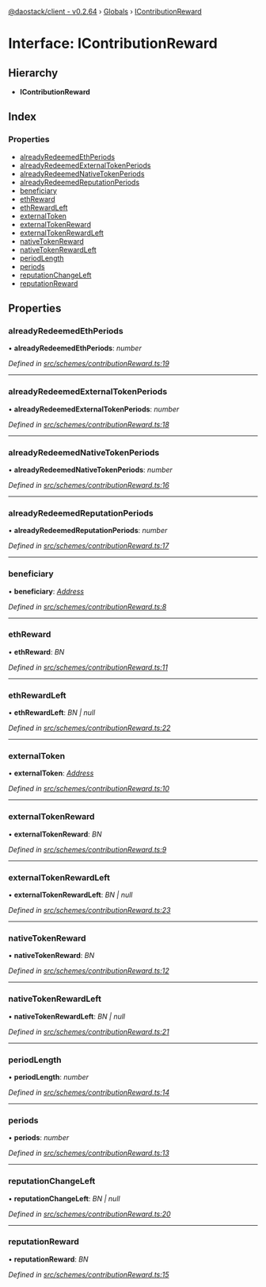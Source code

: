 [@daostack/client - v0.2.64](../README.md) › [Globals](../globals.md) › [IContributionReward](icontributionreward.md)

# Interface: IContributionReward

## Hierarchy

* **IContributionReward**

## Index

### Properties

* [alreadyRedeemedEthPeriods](icontributionreward.md#alreadyredeemedethperiods)
* [alreadyRedeemedExternalTokenPeriods](icontributionreward.md#alreadyredeemedexternaltokenperiods)
* [alreadyRedeemedNativeTokenPeriods](icontributionreward.md#alreadyredeemednativetokenperiods)
* [alreadyRedeemedReputationPeriods](icontributionreward.md#alreadyredeemedreputationperiods)
* [beneficiary](icontributionreward.md#beneficiary)
* [ethReward](icontributionreward.md#ethreward)
* [ethRewardLeft](icontributionreward.md#ethrewardleft)
* [externalToken](icontributionreward.md#externaltoken)
* [externalTokenReward](icontributionreward.md#externaltokenreward)
* [externalTokenRewardLeft](icontributionreward.md#externaltokenrewardleft)
* [nativeTokenReward](icontributionreward.md#nativetokenreward)
* [nativeTokenRewardLeft](icontributionreward.md#nativetokenrewardleft)
* [periodLength](icontributionreward.md#periodlength)
* [periods](icontributionreward.md#periods)
* [reputationChangeLeft](icontributionreward.md#reputationchangeleft)
* [reputationReward](icontributionreward.md#reputationreward)

## Properties

###  alreadyRedeemedEthPeriods

• **alreadyRedeemedEthPeriods**: *number*

*Defined in [src/schemes/contributionReward.ts:19](https://github.com/daostack/client/blob/b547acc/src/schemes/contributionReward.ts#L19)*

___

###  alreadyRedeemedExternalTokenPeriods

• **alreadyRedeemedExternalTokenPeriods**: *number*

*Defined in [src/schemes/contributionReward.ts:18](https://github.com/daostack/client/blob/b547acc/src/schemes/contributionReward.ts#L18)*

___

###  alreadyRedeemedNativeTokenPeriods

• **alreadyRedeemedNativeTokenPeriods**: *number*

*Defined in [src/schemes/contributionReward.ts:16](https://github.com/daostack/client/blob/b547acc/src/schemes/contributionReward.ts#L16)*

___

###  alreadyRedeemedReputationPeriods

• **alreadyRedeemedReputationPeriods**: *number*

*Defined in [src/schemes/contributionReward.ts:17](https://github.com/daostack/client/blob/b547acc/src/schemes/contributionReward.ts#L17)*

___

###  beneficiary

• **beneficiary**: *[Address](../globals.md#address)*

*Defined in [src/schemes/contributionReward.ts:8](https://github.com/daostack/client/blob/b547acc/src/schemes/contributionReward.ts#L8)*

___

###  ethReward

• **ethReward**: *BN*

*Defined in [src/schemes/contributionReward.ts:11](https://github.com/daostack/client/blob/b547acc/src/schemes/contributionReward.ts#L11)*

___

###  ethRewardLeft

• **ethRewardLeft**: *BN | null*

*Defined in [src/schemes/contributionReward.ts:22](https://github.com/daostack/client/blob/b547acc/src/schemes/contributionReward.ts#L22)*

___

###  externalToken

• **externalToken**: *[Address](../globals.md#address)*

*Defined in [src/schemes/contributionReward.ts:10](https://github.com/daostack/client/blob/b547acc/src/schemes/contributionReward.ts#L10)*

___

###  externalTokenReward

• **externalTokenReward**: *BN*

*Defined in [src/schemes/contributionReward.ts:9](https://github.com/daostack/client/blob/b547acc/src/schemes/contributionReward.ts#L9)*

___

###  externalTokenRewardLeft

• **externalTokenRewardLeft**: *BN | null*

*Defined in [src/schemes/contributionReward.ts:23](https://github.com/daostack/client/blob/b547acc/src/schemes/contributionReward.ts#L23)*

___

###  nativeTokenReward

• **nativeTokenReward**: *BN*

*Defined in [src/schemes/contributionReward.ts:12](https://github.com/daostack/client/blob/b547acc/src/schemes/contributionReward.ts#L12)*

___

###  nativeTokenRewardLeft

• **nativeTokenRewardLeft**: *BN | null*

*Defined in [src/schemes/contributionReward.ts:21](https://github.com/daostack/client/blob/b547acc/src/schemes/contributionReward.ts#L21)*

___

###  periodLength

• **periodLength**: *number*

*Defined in [src/schemes/contributionReward.ts:14](https://github.com/daostack/client/blob/b547acc/src/schemes/contributionReward.ts#L14)*

___

###  periods

• **periods**: *number*

*Defined in [src/schemes/contributionReward.ts:13](https://github.com/daostack/client/blob/b547acc/src/schemes/contributionReward.ts#L13)*

___

###  reputationChangeLeft

• **reputationChangeLeft**: *BN | null*

*Defined in [src/schemes/contributionReward.ts:20](https://github.com/daostack/client/blob/b547acc/src/schemes/contributionReward.ts#L20)*

___

###  reputationReward

• **reputationReward**: *BN*

*Defined in [src/schemes/contributionReward.ts:15](https://github.com/daostack/client/blob/b547acc/src/schemes/contributionReward.ts#L15)*
